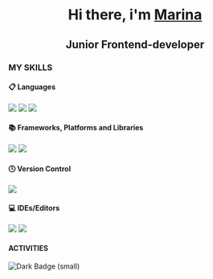 <h1 align="center"> Hi there, i'm <a href="https://career.habr.com/kovalina1" target="_blank">Marina </a></h1>
<h2 align="center">Junior Frontend-developer</h2>
<h3>MY SKILLS</h3>
<h4>📋 Languages</h4>
<p>
  <img src="https://img.shields.io/badge/html5-%23E34F26.svg?style=for-the-badge&logo=html5&logoColor=white">
  <img src="https://img.shields.io/badge/css3-%231572B6.svg?style=for-the-badge&logo=css3&logoColor=white">
  <img src="https://img.shields.io/badge/javascript-%23323330.svg?style=for-the-badge&logo=javascript&logoColor=%23F7DF1E">
</p>

<h4>📚 Frameworks, Platforms and Libraries</h4>
<p>
  <img src="https://img.shields.io/badge/GULP-%23CF4647.svg?style=for-the-badge&logo=gulp&logoColor=white" >
  <img src="https://img.shields.io/badge/SASS-hotpink.svg?style=for-the-badge&logo=SASS&logoColor=white">
<!--   <img src="https://img.shields.io/badge/webpack-%238DD6F9.svg?style=for-the-badge&logo=webpack&logoColor=black"> -->
</p>

<h4>🕓 Version Control</h4>
<img src="https://img.shields.io/badge/git-%23F05033.svg?style=for-the-badge&logo=git&logoColor=white">

<h4>💻 IDEs/Editors</h4>
<p>
  <img src="https://img.shields.io/badge/Visual%20Studio%20Code-0078d7.svg?style=for-the-badge&logo=visual-studio-code&logoColor=white">
  <img src="https://img.shields.io/badge/sublime_text-%23575757.svg?style=for-the-badge&logo=sublime-text&logoColor=important">
</p>

<h4>ACTIVITIES</h4>
<img alt="Dark Badge (small)" class="hidden dark:block" src="https://www.codewars.com/users/kovalinaM/badges/small">

<!--
**kovalinaM/kovalinaM** is a ✨ _special_ ✨ repository because its `README.md` (this file) appears on your GitHub profile.

Here are some ideas to get you started:

- 🔭 I’m currently working on ...
- 🌱 I’m currently learning ...
- 👯 I’m looking to collaborate on ...
- 🤔 I’m looking for help with ...
- 💬 Ask me about ...
- 📫 How to reach me: ...
- 😄 Pronouns: ...
- ⚡ Fun fact: ...
-->
